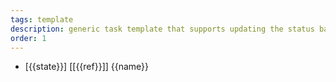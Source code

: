 ```yaml
---
tags: template
description: generic task template that supports updating the status back in the origin page
order: 1
---
```

* [{{state}}] [[{{ref}}]] {{name}}